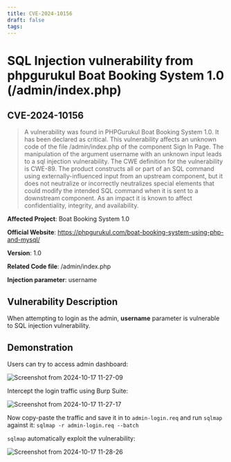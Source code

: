 ```yaml
---
title: CVE-2024-10156
draft: false
tags:
---
```

# SQL Injection vulnerability from phpgurukul Boat Booking System 1.0 (/admin/index.php)
## CVE-2024-10156

> A vulnerability was found in PHPGurukul Boat Booking System 1.0. It has been declared as critical. This vulnerability affects an unknown code of the file /admin/index.php of the component Sign In Page. The manipulation of the argument username with an unknown input leads to a sql injection vulnerability. The CWE definition for the vulnerability is CWE-89. The product constructs all or part of an SQL command using externally-influenced input from an upstream component, but it does not neutralize or incorrectly neutralizes special elements that could modify the intended SQL command when it is sent to a downstream component. As an impact it is known to affect confidentiality, integrity, and availability.



**Affected Project**: Boat Booking System 1.0

**Official Website**: https://phpgurukul.com/boat-booking-system-using-php-and-mysql/

**Version**: 1.0

**Related Code file**: /admin/index.php

**Injection parameter**: username

## Vulnerability Description

When attempting to login as the admin, **username** parameter is vulnerable to SQL injection vulnerability.

## Demonstration

Users can try to access admin dashboard:

![Screenshot from 2024-10-17 11-27-09](https://github.com/user-attachments/assets/524ed1e8-5aea-4d41-b66b-175a7b5558c6)

Intercept the login traffic using Burp Suite:

![Screenshot from 2024-10-17 11-27-17](https://github.com/user-attachments/assets/f1762254-6521-4182-9c81-6d86c1dfff3f)

Now copy-paste the traffic and save it in to `admin-login.req` and run `sqlmap` against it: `sqlmap -r admin-login.req --batch`

`sqlmap` automatically exploit the vulnerability:

![Screenshot from 2024-10-17 11-28-26](https://github.com/user-attachments/assets/cf768407-d76a-4444-866e-9adac4172465)